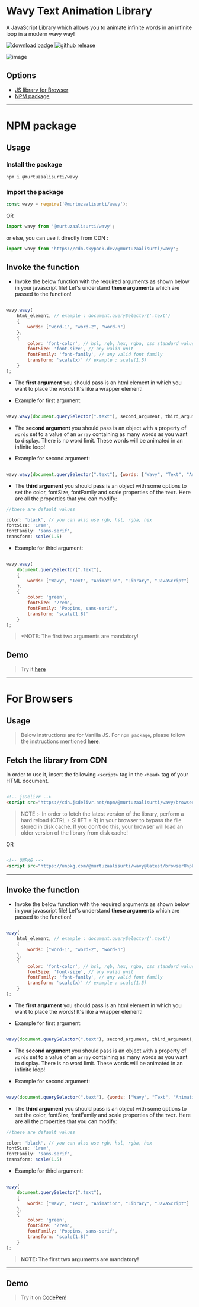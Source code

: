 # Wavy Text Animation Library
A JavaScript Library which allows you to animate infinite words in an infinite loop in a modern wavy way!

[![download badge](https://badgen.net/npm/dt/@murtuzaalisurti/wavy/?color=blue&icon=npm&labelColor=black&scale=1.1)](https://www.npmjs.com/package/@murtuzaalisurti/wavy)
[![github release](https://badgen.net/github/release/murtuzaalisurti/wavy/?labelColor=black&color=green&scale=1.1&icon=github)](https://github.com/murtuzaalisurti/wavy/releases)

![image](https://i.imgur.com/SLcvTrS.gif)

## Options

- [JS library for Browser](#npm-package)
- [NPM package](#for-browsers)

---

# NPM package

## Usage

### Install the package

```
npm i @murtuzaalisurti/wavy
```

### Import the package

```js
const wavy = require('@murtuzaalisurti/wavy');
```

OR
```js
import wavy from '@murtuzaalisurti/wavy';
```

or else, you can use it directly from CDN :
```js
import wavy from 'https://cdn.skypack.dev/@murtuzaalisurti/wavy';
```

## Invoke the function

- Invoke the below function with the required arguments as shown below in your javascript file! Let's understand **these arguments** which are passed to the function!

```js

wavy.wavy(
    html_element, // example : document.querySelector('.text')
    {
        words: ["word-1", "word-2", "word-n"]
    }, 
    {
        color: 'font-color', // hsl, rgb, hex, rgba, css standard values
        fontSize: 'font-size', // any valid unit
        fontFamily: 'font-family', // any valid font family 
        transform: 'scale(x)' // example : scale(1.5)
    }
);

```

- The **first argument** you should pass is an html element in which you want to place the words! It's like a wrapper element!

- Example for first argument:

```js

wavy.wavy(document.querySelector(".text"), second_argument, third_argument);

```

- The **second argument** you should pass is an object with a property of `words` set to a value of an `array` containing as many words as you want to display. There is no word limit. These words will be animated in an infinite loop!

- Example for second argument:

```js

wavy.wavy(document.querySelector(".text"), {words: ["Wavy", "Text", "Animation", "Library", "JavaScript"]}, third_argument);

```

- The **third argument** you should pass is an object with some options to set the color, fontSize, fontFamily and scale properties of the `text`. Here are all the properties that you can modify:

```js
//these are default values

color: 'black', // you can also use rgb, hsl, rgba, hex
fontSize: '1rem',
fontFamily: 'sans-serif',
transform: scale(1.5)

```

- Example for third argument:

```js

wavy.wavy(
    document.querySelector(".text"), 
    {
        words: ["Wavy", "Text", "Animation", "Library", "JavaScript"]
    },
    {
        color: 'green', 
        fontSize: '2rem', 
        fontFamily: 'Poppins, sans-serif', 
        transform: 'scale(1.8)'
    }
);

```

> *NOTE: The first two arguments are mandatory!

## Demo

> Try it [here](https://codepen.io/seekertruth/pen/ExmGJjE)

---

# For Browsers

## Usage

> Below instructions are for Vanilla JS. For `npm package`, please follow the instructions mentioned [here](#npm-package).

## Fetch the library from CDN

In order to use it, insert the following `<script>` tag in the `<head>` tag of your HTML document. 

```html

<!-- jsDelivr -->
<script src="https://cdn.jsdelivr.net/npm/@murtuzaalisurti/wavy/browserUnpkg.js"></script>

```

> NOTE :- In order to fetch the latest version of the library, perform a hard reload (CTRL + SHIFT + R) in your browser to bypass the file stored in disk cache. If you don't do this, your browser will load an older version of the library from disk cache!

OR

```html

<!-- UNPKG -->
<script src="https://unpkg.com/@murtuzaalisurti/wavy@latest/browserUnpkg.js"></script>

```

---


## Invoke the function

- Invoke the below function with the required arguments as shown below in your javascript file! Let's understand **these arguments** which are passed to the function!

```js

wavy(
    html_element, // example : document.querySelector('.text')
    {
        words: ["word-1", "word-2", "word-n"]
    }, 
    {
        color: 'font-color', // hsl, rgb, hex, rgba, css standard values
        fontSize: 'font-size', // any valid unit
        fontFamily: 'font-family', // any valid font family 
        transform: 'scale(x)' // example : scale(1.5)
    }
);

```

- The **first argument** you should pass is an html element in which you want to place the words! It's like a wrapper element!

- Example for first argument:

```js

wavy(document.querySelector(".text"), second_argument, third_argument);

```

- The **second argument** you should pass is an object with a property of `words` set to a value of an `array` containing as many words as you want to display. There is no word limit. These words will be animated in an infinite loop!

- Example for second argument:

```js

wavy(document.querySelector(".text"), {words: ["Wavy", "Text", "Animation", "Library", "JavaScript"]}, third_argument);

```

- The **third argument** you should pass is an object with some options to set the color, fontSize, fontFamily and scale properties of the `text`. Here are all the properties that you can modify:

```js
//these are default values

color: 'black', // you can also use rgb, hsl, rgba, hex
fontSize: '1rem',
fontFamily: 'sans-serif',
transform: scale(1.5)

```

- Example for third argument:

```js

wavy(
    document.querySelector(".text"), 
    {
        words: ["Wavy", "Text", "Animation", "Library", "JavaScript"]
    },
    {
        color: 'green', 
        fontSize: '2rem', 
        fontFamily: 'Poppins, sans-serif', 
        transform: 'scale(1.8)'
    }
);

```

> **NOTE: The first two arguments are mandatory!**

---


## Demo

> Try it on [CodePen](https://codepen.io/seekertruth/pen/ExmGJjE)!
